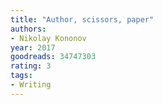 ```yaml
---
title: "Author, scissors, paper"
authors:
- Nikolay Kononov
year: 2017
goodreads: 34747303
rating: 3
tags:
- Writing
---
```

